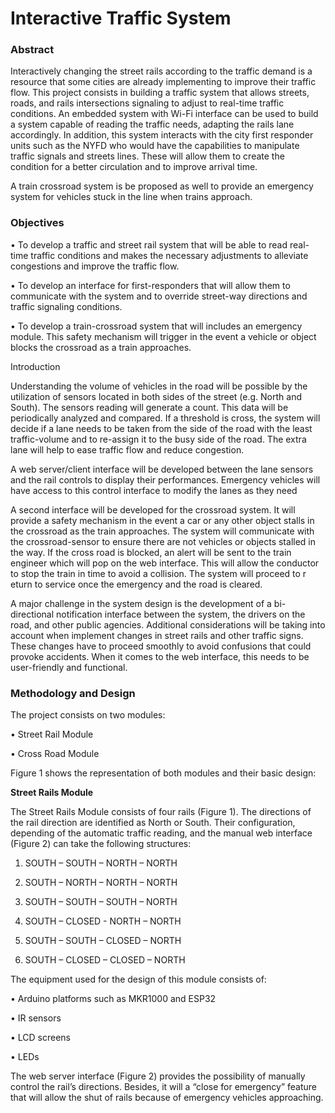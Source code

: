 # Interactive Traffic System

### Abstract

Interactively changing the street rails according to the traffic demand is a resource that some cities are already implementing to improve their traffic flow. This project consists
in building a traffic system that allows streets, roads, and rails intersections signaling to adjust to real-time traffic conditions. An embedded system with Wi-Fi interface can
be used to build a system capable of reading the traffic needs, adapting the rails lane accordingly. In addition, this system interacts with the city first responder units such 
as the NYFD who would have the capabilities to manipulate traffic signals and streets lines. These will allow them to create the condition for a better circulation and to improve 
arrival time.

A train crossroad system is be proposed as well to provide an emergency system for vehicles stuck in the line when trains approach. 

### Objectives

•	To develop a traffic and street rail system that will be able to read real-time traffic conditions and makes the necessary adjustments to alleviate congestions and improve the
traffic flow. 

•	To develop an interface for first-responders that will allow them to communicate with the system and to override street-way directions and traffic signaling conditions.

•	To develop a train-crossroad system that will includes an emergency module. This safety mechanism will trigger in the event a vehicle or object blocks the crossroad as a train 
approaches. 

Introduction

Understanding the volume of vehicles in the road will be possible by the utilization of sensors located in both sides of the street (e.g. North and South). The sensors reading
will generate a count. This data will be periodically analyzed and compared. If a threshold is cross, the system will decide if a lane needs to be taken from the side of the 
road with the least traffic-volume and to re-assign it to the busy side of the road. The extra lane will help to ease traffic flow and reduce congestion.

A web server/client interface will be developed between the lane sensors and the rail controls to display their performances. Emergency vehicles will have access to this control
interface to modify the lanes as they need

A second interface will be developed for the crossroad system. It will provide a safety mechanism in the event a car or any other object stalls in the crossroad as the train 
approaches. The system will communicate with the crossroad-sensor to ensure there are not vehicles or objects stalled in the way. If the cross road is blocked, an alert will 
be sent to the train engineer which will pop on the web interface. This will allow the conductor to stop the train in time to avoid a collision.  The system will proceed to r
eturn to service once the emergency and the road is cleared. 

A major challenge in the system design is the development of a bi-directional notification interface between the system, the drivers on the road, and other public agencies. 
Additional considerations will be taking into account when implement changes in street rails and other traffic signs. These changes have to proceed smoothly to avoid confusions 
that could provoke accidents. When it comes to the web interface, this needs to be user-friendly and functional.

### Methodology and Design 

 The project consists on two modules: 
 
•	Street Rail Module

•	Cross Road Module

Figure 1 shows the representation of both modules and their basic design:


**Street Rails Module**

The Street Rails Module consists of four rails (Figure 1). The directions of the rail direction are identified as North or South. Their configuration, depending of the 
automatic traffic reading, and the manual web interface (Figure 2) can take the following structures:

1.	SOUTH – SOUTH – NORTH – NORTH

2.	SOUTH – NORTH – NORTH – NORTH

3.	SOUTH – SOUTH – SOUTH – NORTH

4.	SOUTH – CLOSED - NORTH – NORTH

5.	SOUTH – SOUTH – CLOSED – NORTH

6.	SOUTH – CLOSED – CLOSED – NORTH

The equipment used for the design of this module consists of:

•	Arduino platforms such as MKR1000 and ESP32

•	IR sensors

•	LCD screens

•	LEDs

The web server interface (Figure 2) provides the possibility of manually control the rail’s directions. Besides, it will a “close for emergency” feature that will allow the 
shut of rails because of emergency vehicles approaching. 



